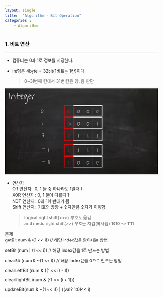 ```yaml
---
layout: single
title:  "Algorithm - Bit Operation"
categories : 
    - Algorithm
---
```

### 1. 비트 연산
---
* 컴퓨터는 0과 1로 정보를 저장한다.

* int형은 4byte = 32bit(1비트는 1칸)이다
  
    > 0~31번째 칸에서 31번 칸은 양, 음 판단

![Algorithm](./../img/algorithm1.png)

 * 연산자  
   OR 연산자 : 0, 1 둘 중 하나라도 1일때 1  
   XOR 연산자 : 0, 1 둘이 다를때 1  
   NOT 연산자 : 0과 1이 반대가 됨  
   Shift 연산자 : 기호의 방향 + 숫자만큼 숫자가 이동함


   >logical right shift(>>>) 부호도 옮김  
   >arithmetic right shift(>>) 부호는 지킴(복사됨) 1010 -> 1111

문제  
getBit num & ((1 << i)) // 해당 index값을 알아내는 방법  

setBit (num | (1 << i)) // 해당 index값을 1로 만드는 방법

clearBit (num & ~(1 << i))  // 해당 index값을 0으로 만드는 방법

clearLeftBit (num & ((1 << i) - 1))

clearRightBit (num & (-1 << (i + 1)))

updateBit(num & ~(1 << i)) | ((val? 1:0)<< i)
